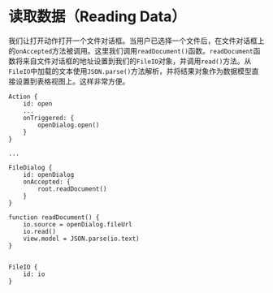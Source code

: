 # 读取数据（Reading Data）

我们让打开动作打开一个文件对话框。当用户已选择一个文件后，在文件对话框上的```onAccepted```方法被调用。这里我们调用```readDocument()```函数。```readDocument```函数将来自文件对话框的地址设置到我们的```FileIO```对象，并调用```read()```方法。从```FileIO```中加载的文本使用```JSON.parse()```方法解析，并将结果对象作为数据模型直接设置到表格视图上。这样非常方便。

```
Action {
    id: open
    ...
    onTriggered: {
        openDialog.open()
    }
}

...

FileDialog {
    id: openDialog
    onAccepted: {
        root.readDocument()
    }
}

function readDocument() {
    io.source = openDialog.fileUrl
    io.read()
    view.model = JSON.parse(io.text)
}


FileIO {
    id: io
}
```

